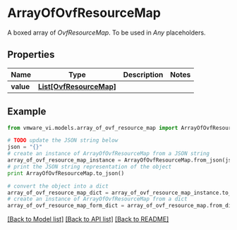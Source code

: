 # ArrayOfOvfResourceMap

A boxed array of *OvfResourceMap*. To be used in *Any* placeholders. 

## Properties
Name | Type | Description | Notes
------------ | ------------- | ------------- | -------------
**value** | [**List[OvfResourceMap]**](OvfResourceMap.md) |  | 

## Example

```python
from vmware_vi.models.array_of_ovf_resource_map import ArrayOfOvfResourceMap

# TODO update the JSON string below
json = "{}"
# create an instance of ArrayOfOvfResourceMap from a JSON string
array_of_ovf_resource_map_instance = ArrayOfOvfResourceMap.from_json(json)
# print the JSON string representation of the object
print ArrayOfOvfResourceMap.to_json()

# convert the object into a dict
array_of_ovf_resource_map_dict = array_of_ovf_resource_map_instance.to_dict()
# create an instance of ArrayOfOvfResourceMap from a dict
array_of_ovf_resource_map_form_dict = array_of_ovf_resource_map.from_dict(array_of_ovf_resource_map_dict)
```
[[Back to Model list]](../README.md#documentation-for-models) [[Back to API list]](../README.md#documentation-for-api-endpoints) [[Back to README]](../README.md)


